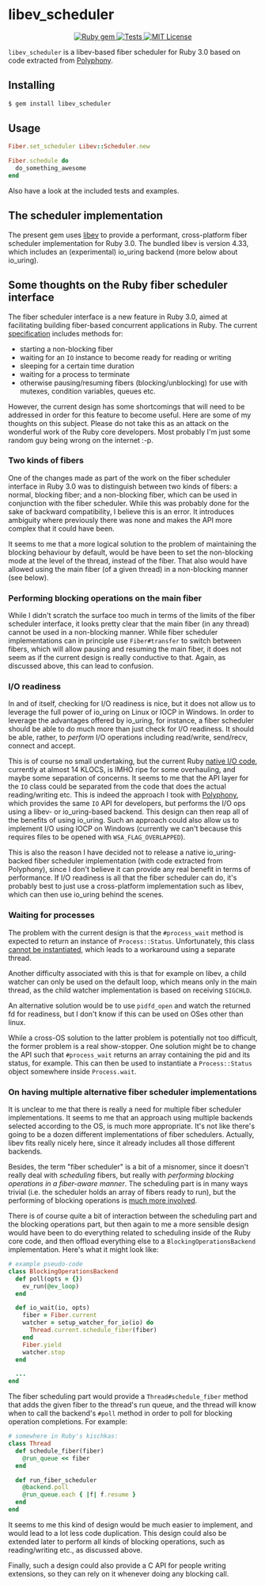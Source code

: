 # libev_scheduler

<p align="center">
  <a href="http://rubygems.org/gems/libev_scheduler">
    <img src="https://badge.fury.io/rb/libev_scheduler.svg" alt="Ruby gem">
  </a>
  <a href="https://github.com/digital-fabric/libev_scheduler/actions?query=workflow%3ATests">
    <img src="https://github.com/digital-fabric/libev_scheduler/workflows/Tests/badge.svg" alt="Tests">
  </a>
  <a href="https://github.com/digital-fabric/libev_scheduler/blob/master/LICENSE">
    <img src="https://img.shields.io/badge/license-MIT-blue.svg" alt="MIT License">
  </a>
</p>

`libev_scheduler` is a libev-based fiber scheduler for Ruby 3.0 based on code
extracted from [Polyphony](https://github.com/digital-fabric/libev_scheduler).

## Installing

```bash
$ gem install libev_scheduler
```

## Usage

```ruby
Fiber.set_scheduler Libev::Scheduler.new

Fiber.schedule do
  do_something_awesome
end
```

Also have a look at the included tests and examples.

## The scheduler implementation

The present gem uses
[libev](http://pod.tst.eu/http://cvs.schmorp.de/libev/ev.pod) to provide a
performant, cross-platform fiber scheduler implementation for Ruby 3.0. The
bundled libev is version 4.33, which includes an (experimental) io_uring
backend (more below about io_uring).

## Some thoughts on the Ruby fiber scheduler interface

The fiber scheduler interface is a new feature in Ruby 3.0, aimed at
facilitating building fiber-based concurrent applications in Ruby. The current
[specification](https://docs.ruby-lang.org/en/master/Fiber/SchedulerInterface.html)
includes methods for:

- starting a non-blocking fiber
- waiting for an `IO` instance to become ready for reading or writing
- sleeping for a certain time duration
- waiting for a process to terminate
- otherwise pausing/resuming fibers (blocking/unblocking) for use with mutexes,
  condition variables, queues etc.

However, the current design has some shortcomings that will need to be addressed
in order for this feature to become useful. Here are some of my thoughts on this
subject. Please do not take this as an attack on the wonderful work of the Ruby
core developers. Most probably I'm just some random guy being wrong on the
internet :-p.

### Two kinds of fibers

One of the changes made as part of the work on the fiber scheduler interface in
Ruby 3.0 was to distinguish between two kinds of fibers: a normal, blocking
fiber; and a non-blocking fiber, which can be used in conjunction with the fiber
scheduler. While this was probably done for the sake of backward compatibility,
I believe this is an error. It introduces ambiguity where previously there was
none and makes the API more complex that it could have been.

It seems to me that a more logical solution to the problem of maintaining the
blocking behaviour by default, would be have been to set the non-blocking mode
at the level of the thread, instead of the fiber. That also would have allowed
using the main fiber (of a given thread) in a non-blocking manner (see below).

### Performing blocking operations on the main fiber

While I didn't scratch the surface too much in terms of the limits of the fiber
scheduler interface, it looks pretty clear that the main fiber (in any thread)
cannot be used in a non-blocking manner. While fiber scheduler implementations
can in principle use `Fiber#transfer` to switch between fibers, which will allow
pausing and resuming the main fiber, it does not seem as if the current design
is really conductive to that. Again, as discussed above, this can lead to
confusion.

### I/O readiness

In and of itself, checking for I/O readiness is nice, but it does not allow us
to leverage the full power of io_uring on Linux or IOCP in Windows. In order to
leverage the advantages offered by io_uring, for instance, a fiber scheduler
should be able to do much more than just check for I/O readiness. It should be
able, rather, to *perform* I/O operations including read/write, send/recv,
connect and accept.

This is of course no small undertaking, but the current Ruby [native I/O
code](https://github.com/ruby/ruby/blob/master/io.c), currently at almost 14
KLOCS, is IMHO ripe for some overhauling, and maybe some separation of concerns.
It seems to me that the API layer for the `IO` class could be separated from the
code that does the actual reading/writing etc. This is indeed the approach I
took with [Polyphony](https://github.com/digital-fabric/polyphony/), which
provides the same `IO` API for developers, but performs the I/O ops using a
libev- or io_uring-based backend. This design can then reap all of the benefits
of using io_uring. Such an approach could also allow us to implement I/O using
IOCP on Windows (currently we can't because this requires files to be opened
with `WSA_FLAG_OVERLAPPED`).

This is also the reason I have decided not to release a native io_uring-backed
fiber scheduler implementation (with code extracted from Polyphony), since I
don't believe it can provide any real benefit in terms of performance. If I/O
readiness is all that the fiber scheduler can do, it's probably best to just use
a cross-platform implementation such as libev, which can then use io_uring
behind the scenes.

### Waiting for processes

The problem with the current design is that the `#process_wait` method is
expected to return an instance of `Process::Status`. Unfortunately, this class
[cannot be
instantiated](https://github.com/ruby/ruby/blob/master/process.c#L8678), which
leads to a workaround using a separate thread.

Another difficulty associated with this is that for example on libev, a child
watcher can only be used on the default loop, which means only in the main
thread, as the child watcher implementation is based on receiving `SIGCHLD`.

An alternative solution would be to use `pidfd_open` and watch the returned fd
for readiness, but I don't know if this can be used on OSes other than linux. 

While a cross-OS solution to the latter problem is potentially not too
difficult, the former problem is a real show-stopper. One solution might be to
change the API such that `#process_wait` returns an array containing the pid and
its status, for example. This can then be used to instantiate a
`Process::Status` object somewhere inside `Process.wait`.

### On having multiple alternative fiber scheduler implementations

It is unclear to me that there is really a need for multiple fiber scheduler
implementations. It seems to me that an approach using multiple backends
selected according to the OS, is much more appropriate. It's not like there's
going to be a dozen different implementations of fiber schedulers. Actually,
libev fits really nicely here, since it already includes all those different
backends.


Besides, the term "fiber scheduler" is a bit of a misnomer, since it doesn't
really deal with *scheduling* fibers, but really with *performing blocking
operations in a fiber-aware manner*. The scheduling part is in many ways trivial
(i.e. the scheduler holds an array of fibers ready to run), but the performing
of blocking operations is [much more
involved](https://github.com/digital-fabric/polyphony/blob/master/ext/polyphony/backend_io_uring.c).

There is of course quite a bit of interaction between the scheduling part and
the blocking operations part, but then again to me a more sensible design would
have been to do everything related to scheduling inside of the Ruby core code,
and then offload everything else to a `BlockingOperationsBackend`
implementation. Here's what it might look like:

```ruby
# example pseudo-code
class BlockingOperationsBackend
  def poll(opts = {})
    ev_run(@ev_loop)    
  end

  def io_wait(io, opts)
    fiber = Fiber.current
    watcher = setup_watcher_for_io(io) do
      Thread.current.schedule_fiber(fiber)
    end
    Fiber.yield
    watcher.stop
  end

  ...
end
```

The fiber scheduling part would provide a `Thread#schedule_fiber` method that
adds the given fiber to the thread's run queue, and the thread will know when to
call the backend's `#poll` method in order to poll for blocking operation
completions. For example:

```ruby
# somewhere in Ruby's kischkas:
class Thread
  def schedule_fiber(fiber)
    @run_queue << fiber
  end

  def run_fiber_scheduler
    @backend.poll
    @run_queue.each { |f| f.resume }
  end
end
```

It seems to me this kind of design would be much easier to implement, and would
lead to a lot less code duplication. This design could also be extended later to
perform all kinds of blocking operations, such as reading/writing etc., as
discussed above.

Finally, such a design could also provide a C API for people writing extensions,
so they can rely on it whenever doing any blocking call.